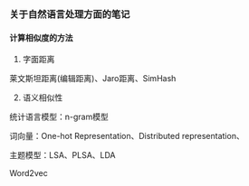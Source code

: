 ### 关于自然语言处理方面的笔记

#### 计算相似度的方法

1) 字面距离

莱文斯坦距离(编辑距离)、Jaro距离、SimHash

2) 语义相似性

统计语言模型：n-gram模型

词向量：One-hot Representation、Distributed representation、

主题模型：LSA、PLSA、LDA

Word2vec
